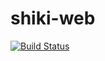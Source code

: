 # shiki-web
[![Build Status](https://travis-ci.org/shiki-tak/shiki-web.svg?branch=master)](https://travis-ci.org/shiki-tak/shiki-web)